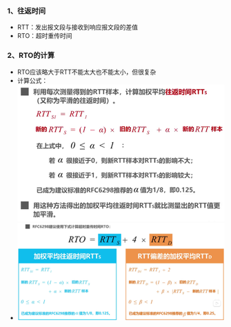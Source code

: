 ### 1、往返时间
+ RTT：发出报文段与接收到响应报文段的差值
+ RTO：超时重传时间
### 2、RTO的计算
+ RTO应该略大于RTT不能太大也不能太小，但很复杂
+ 计算公式：![换算单位](计算机网络/imgs/5.6(1).png)
+ ![换算单位](计算机网络/imgs/5.6(2).png)

